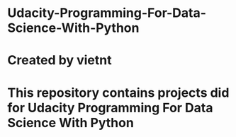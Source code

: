 # Udacity-Programming-For-Data-Science-With-Python
# Created by vietnt
# This repository contains projects did for Udacity Programming For Data Science With Python
